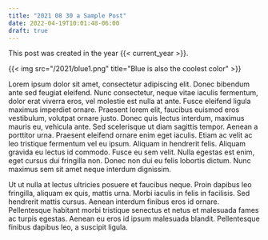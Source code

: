 ```yaml
---
title: "2021 08 30 a Sample Post"
date: 2022-04-19T10:01:48-06:00
draft: true
---
```


This post was created in the year {{< current_year >}}.
 

{{< img src="/2021/blue1.png" title="Blue is also the coolest color" >}}

Lorem ipsum dolor sit amet, consectetur adipiscing elit. Donec bibendum ante sed feugiat eleifend. Nunc consectetur, neque vitae iaculis fermentum, dolor erat viverra eros, vel molestie est nulla at ante. Fusce eleifend ligula maximus imperdiet ornare. Praesent lorem elit, faucibus euismod eros vestibulum, volutpat ornare justo. Donec quis lectus interdum, maximus mauris eu, vehicula ante. Sed scelerisque ut diam sagittis tempor. Aenean a porttitor urna. Praesent eleifend ornare enim eget iaculis. Etiam ac velit ac leo tristique fermentum vel eu ipsum. Aliquam in hendrerit felis. Aliquam gravida eu lectus id commodo. Fusce eu sem velit. Nulla egestas est enim, eget cursus dui fringilla non. Donec non dui eu felis lobortis dictum. Nunc maximus sem sit amet neque interdum dignissim.

Ut ut nulla at lectus ultricies posuere et faucibus neque. Proin dapibus leo fringilla, aliquam ex quis, mattis urna. Morbi iaculis in felis in facilisis. Sed hendrerit mattis cursus. Aenean interdum finibus eros id ornare. Pellentesque habitant morbi tristique senectus et netus et malesuada fames ac turpis egestas. Aenean eu eros id ipsum malesuada blandit. Pellentesque finibus dapibus leo, a suscipit ligula.
